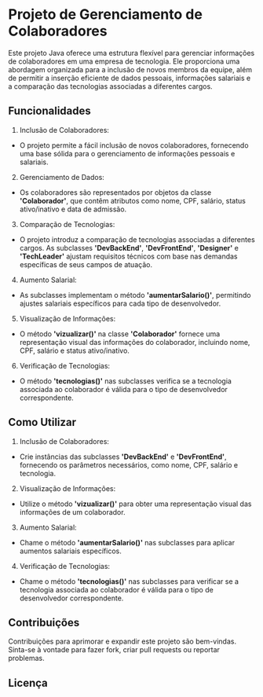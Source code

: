 
# Projeto de Gerenciamento de Colaboradores

Este projeto Java oferece uma estrutura flexível para gerenciar informações de colaboradores em uma empresa de tecnologia. Ele proporciona uma abordagem organizada para a inclusão de novos membros da equipe, além de permitir a inserção eficiente de dados pessoais, informações salariais e a comparação das tecnologias associadas a diferentes cargos.



## Funcionalidades

1. Inclusão de Colaboradores:

- O projeto permite a fácil inclusão de novos colaboradores, fornecendo uma base sólida para o gerenciamento de informações pessoais e salariais.

2. Gerenciamento de Dados:
- Os colaboradores são representados por objetos da classe **'Colaborador'**, que contêm atributos como nome, CPF, salário, status ativo/inativo e data de admissão.

3. Comparação de Tecnologias:
- O projeto introduz a comparação de tecnologias associadas a diferentes cargos. As subclasses **'DevBackEnd'**, **'DevFrontEnd'**, **'Designer'** e **'TechLeader'** ajustam requisitos técnicos com base nas demandas específicas de seus campos de atuação.

4. Aumento Salarial:
- As subclasses implementam o método **'aumentarSalario()'**, permitindo ajustes salariais específicos para cada tipo de desenvolvedor.

5. Visualização de Informações:
- O método **'vizualizar()'** na classe **'Colaborador'** fornece uma representação visual das informações do colaborador, incluindo nome, CPF, salário e status ativo/inativo.

6. Verificação de Tecnologias:
- O método **'tecnologias()'** nas subclasses verifica se a tecnologia associada ao colaborador é válida para o tipo de desenvolvedor correspondente.

## Como Utilizar

1. Inclusão de Colaboradores:

- Crie instâncias das subclasses **'DevBackEnd'** e **'DevFrontEnd'**, fornecendo os parâmetros necessários, como nome, CPF, salário e tecnologia.

2. Visualização de Informações: 
- Utilize o método **'vizualizar()'** para obter uma representação visual das informações de um colaborador.

3. Aumento Salarial:
- Chame o método **'aumentarSalario()'** nas subclasses para aplicar aumentos salariais específicos.

4. Verificação de Tecnologias:
- Chame o método **'tecnologias()'** nas subclasses para verificar se a tecnologia associada ao colaborador é válida para o tipo de desenvolvedor correspondente.

## Contribuições

Contribuições para aprimorar e expandir este projeto são bem-vindas. Sinta-se à vontade para fazer fork, criar pull requests ou reportar problemas.


## Licença



